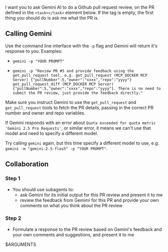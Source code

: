 I want you to ask Gemini AI to do a Github pull request review, on the PR defined in the `<task></task>` element below. If the tag is empty, the first thing you should do is ask me what the PR is.

## Calling Gemini

Use the command line interface with the `-p` flag and Gemini will return it's response to you. Examples:

 - `gemini -p "YOUR PROMPT"`

 - `gemini -p "Review PR #5 and provide feedback using the get_pull_request tool, e.g. get_pull_request (MCP_DOCKER MCP Server) {"pullNumber":5,"owner":"xxxx","repo":"yyyy"} get_pull_request_diff (MCP_DOCKER MCP Server) {"pullNumber":5,"owner":"xxxx","repo":"yyyy"}. There is no need to submit the PR review, just provide the feedback directly."`

Make sure you instruct Gemini to use the `get_pull_request` and `get_pull_request` tools to fetch the PR details, passing in the correct PR number and owner and repo variables.

If Gemini responds with an error about `Quota exceeded for quota metric 'Gemini 2.5 Pro Requests'`, or similar error, it means we can't use that model and need to specify a different model.

Try calling `gemini` again, but this time specify a different model to use, e.g. `gemini -m "gemini-2.5-flash" -p "YOUR PROMPT"`.

## Collaboration

### Step 1
- You should use subagents to:
    - ask Gemini for its initial output for this PR review and present it to me
    - review the feedback from Gemimi for this PR and provide your own comments on what you think about the PR review

### Step 2
- Formulate a response to the PR review based on Gemini's feedback and your own comments and suggestions, and present it to me

<task>$ARGUMENTS</task>
